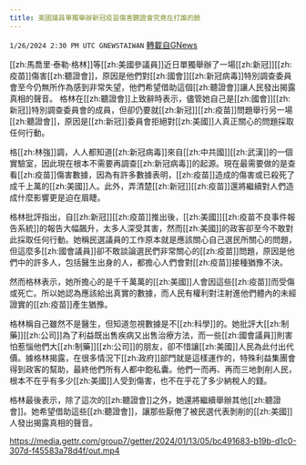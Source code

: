 ```yaml
---
title: 美國議員單獨舉辦新冠疫苗傷害聽證會究竟在打誰的臉
---
```

`1/26/2024 2:30 PM UTC GNEWSTAIWAN` [轉載自GNews](https://gnews.org/articles/2256279)



  
[[zh:馬喬里·泰勒·格林]]等[[zh:美國參議員]]近日單獨舉辦了一場[[zh:新冠]][[zh:疫苗]]傷害[[zh:聽證會]]，原因是他們對[[zh:國會]][[zh:新冠病毒]]特別調查委員會至今仍無所作為感到非常失望，他們希望借助這個[[zh:聽證會]]讓人民發出揭露真相的聲音。
格林在[[zh:聽證會]]上致辭時表示，儘管她自己是[[zh:國會]][[zh:新冠]]特別調查委員會的成員，但卻仍要就[[zh:新冠]][[zh:疫苗]]問題舉行另一場[[zh:聽證會]]，原因是[[zh:新冠]]委員會拒絕對[[zh:美國]]人真正關心的問題採取任何行動。

  

格[[zh:林強]]調，人人都知道[[zh:新冠病毒]]來自[[zh:中共國]][[zh:武漢]]的一個實驗室，因此現在根本不需要再調查[[zh:新冠病毒]]的起源。現在最需要做的是查看[[zh:疫苗]]傷害數據，因為有許多數據表明，[[zh:疫苗]]造成的傷害或已殺死了成千上萬的[[zh:美國]]人。此外，弄清楚[[zh:新冠]][[zh:疫苗]]還將繼續對人們造成什麼影響更是迫在眉睫。

  

格林批評指出，自[[zh:新冠]][[zh:疫苗]]推出後，[[zh:美國]][[zh:疫苗不良事件報告系統]]的報告大幅飆升，太多人深受其害，然而[[zh:美國]]的政客卻至今不敢對此採取任何行動。她稱民選議員的工作原本就是應該關心自己選民所關心的問題，但這麼多[[zh:國會議員]]卻不敢談論選民們非常關心的[[zh:疫苗]]問題，原因是他們中的許多人，包括醫生出身的人，都擔心人們會對[[zh:疫苗]]接種猶豫不決。

  

然而格林表示，她所擔心的是千千萬萬的[[zh:美國]]人會因這些[[zh:疫苗]]而受傷或死亡。所以她認為應該給出真實的數據，而人民有權利對注射進他們體內的未經證實的[[zh:疫苗]]產生猶豫。

  

格林稱自己雖然不是醫生，但知道忽視數據是不[[zh:科學]]的。她批評大[[zh:制藥]][[zh:公司]]為了利益既出售疾病又出售治療方法，而一些[[zh:國會議員]]則害怕惹惱他們大[[zh:制藥]][[zh:公司]]的朋友，卻不惜讓[[zh:美國]]人民為此付出代價。據格林揭露，在很多情況下[[zh:政府]]部門就是這樣運作的，特殊利益集團會得到政客的幫助，最終他們所有人都中飽私囊。他們一而再、再而三地剝削人民，根本不在乎有多少[[zh:美國]]人受到傷害，也不在乎花了多少納稅人的錢。

  

格林最後表示，除了這次的[[zh:聽證會]]之外，她還將繼續舉辦其他[[zh:聽證會]]。她希望借助這些[[zh:聽證會]]，讓那些厭倦了被民選代表剝削的[[zh:美國]]人發出揭露真相的聲音。


https://media.gettr.com/group7/getter/2024/01/13/05/bc491683-b19b-d1c0-307d-f45583a78d4f/out.mp4



